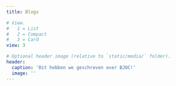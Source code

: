 ```yaml
---
title: Blogs

# View.
#   1 = List
#   2 = Compact
#   3 = Card
view: 3

# Optional header image (relative to `static/media/` folder).
header:
  caption: 'Dit hebben we geschreven over BJOC!'
  image: ''
---
```

